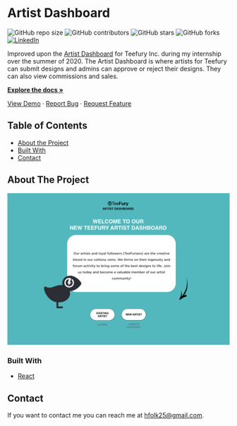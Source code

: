 # Artist Dashboard

![GitHub repo size](https://img.shields.io/github/repo-size/hannahfolk/dash-for-art)
![GitHub contributors](https://img.shields.io/github/contributors/hannahfolk/dash-for-art)
![GitHub stars](https://img.shields.io/github/stars/hannahfolk/dash-for-art?style=social)
![GitHub forks](https://img.shields.io/github/forks/hannahfolk/dash-for-art?style=social)
[![LinkedIn][linkedin-shield]][linkedin-url]

Improved upon the [Artist Dashboard](https://artists.teefury.com) for Teefury Inc. during my internship over the summer of 2020. The Artist Dashboard is where artists for Teefury can submit designs and admins can approve or reject their designs. They can also view commissions and sales.

<a href="https://github.com/hannahfolk/dash-for-art"><strong>Explore the docs »</strong></a>

<a href="https://hannahfolk/github.io/dash-for-art">View Demo</a>
·
<a href="https://github.com/hannahfolk/dash-for-art/issues">Report Bug</a>
·
<a href="https://github.com/hannahfolk/dash-for-art/issues">Request Feature</a>

## Table of Contents

- [About the Project](#about-the-project)
- [Built With](#built-with)
- [Contact](#contact)

## About The Project

[![Product Name Screen Shot][product-screenshot]](https://artists.teefury.com)

### Built With

- [React](https://reactjs.com/)  


## Contact

If you want to contact me you can reach me at [hfolk25@gmail.com](hfolk25@gmail.com).

[repo-size-shield]: https://img.shields.io/github/repo-size/hannahfolk/dash-for-art
[contributors-shield]: https://img.shields.io/github/contributors/hannahfolk/dash-for-art
[contributors-url]: https://github.com/hannahfolk/dash-for-art/graphs/contributors
[forks-shield]: https://img.shields.io/github/forks/hannahfolk/dash-for-art
[forks-url]: https://github.com/hannahfolk/dash-for-art/network/members
[stars-shield]: https://img.shields.io/github/stars/hannahfolk/dash-for-art?style=social
[stars-url]: https://github.com/hannahfolk/dash-for-art/stargazers
[issues-shield]: https://img.shields.io/github/issues/hannahfolk/dash-for-art
[issues-url]: https://github.com/hannahfolk/dash-for-art/issues
[linkedin-shield]: https://img.shields.io/badge/-LinkedIn-black.svg?&logo=linkedin&colorB=555
[linkedin-url]: https://linkedin.com/in/hannahfolk
[product-screenshot]: images/screenshot.jpg
